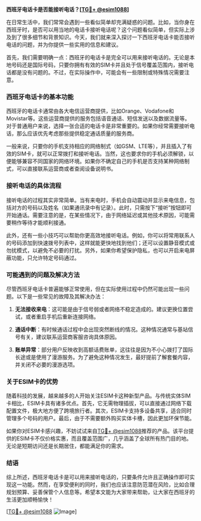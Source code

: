 **西班牙电话卡是否能接听电话？[[TG💪+ @esim1088](https://t.me/s/esim1088)]**

在日常生活中，我们常常会遇到一些看似简单却充满疑惑的问题。比如，当你身在西班牙时，是否可以用当地的电话卡接听电话呢？这个问题看似简单，但实际上涉及到了很多细节和背景知识。今天，我们就来深入探讨一下西班牙电话卡能否接听电话的问题，并为你提供一些实用的信息和建议。

首先，我们需要明确一点：西班牙的电话卡是完全可以用来接听电话的。无论是本地号码还是国际号码，只要你拥有有效的SIM卡并且处于信号覆盖范围内，接听电话都是没有问题的。不过，在实际操作中，可能会有一些限制或特殊情况需要注意。

### 西班牙电话卡的基本功能

西班牙的电话卡通常由各大电信运营商提供，比如Orange、Vodafone和Movistar等。这些运营商提供的服务包括语音通话、短信发送以及数据流量等。对于普通用户来说，选择一张合适的电话卡是非常重要的。如果你经常需要接听电话，那么应该优先考虑那些提供稳定通话质量的服务商。

一般来说，只要你的手机支持相应的网络制式（如GSM、LTE等），并且插入了有效的SIM卡，就可以正常拨打和接听电话。当然，这也要求你的手机必须解锁，以便能够兼容不同国家的网络环境。如果你不确定自己的手机是否支持某种网络制式，可以直接联系运营商或者查阅设备说明书。

### 接听电话的具体流程

接听电话的过程其实非常简单。当有来电时，手机会自动震动并显示来电信息，包括对方的号码以及姓名（如果通讯录中有记录）。此时，只需按下“接听”按钮即可开始通话。需要注意的是，在某些情况下，由于网络延迟或其他技术原因，可能需要稍作等待才能顺利接通。

此外，还有一些小技巧可以帮助你更高效地接听电话。例如，你可以将常用联系人的号码添加到快速拨号列表中，这样就能更快地找到他们；还可以设置静音模式或勿扰模式，以避免不必要的打扰。另外，如果你希望保护隐私，也可以开启来电屏蔽功能，只允许特定号码通过。

### 可能遇到的问题及解决方法

尽管西班牙电话卡普遍能够正常使用，但在实际使用过程中仍然可能出现一些问题。以下是一些常见的故障及其解决办法：

1. **无法接收来电**：这可能是由于信号弱或者网络不稳定造成的。建议更换位置尝试，或者重启手机后重新连接网络。
   
2. **通话中断**：有时候通话过程中会出现突然断线的情况。这种情况通常与基站信号有关，建议联系运营商客服咨询具体原因。

3. **账单异常**：部分用户反映收到高额话费账单，这往往是因为不小心拨打了国际长途或是使用了漫游服务。为了避免这种情况发生，最好提前了解套餐内容，并关闭不必要的漫游选项。

### 关于ESIM卡的优势

随着科技的发展，越来越多的人开始关注ESIM卡这种新型产品。与传统实体SIM卡相比，ESIM卡具有诸多优点。首先，它无需物理插拔，可以直接通过网络下载配置文件，极大地方便了跨境旅行者。其次，ESIM卡支持多设备共享，适合同时管理多个号码的用户。最后，由于不需要额外购买实体卡槽，因此更加环保节能。

如果你对ESIM卡感兴趣，不妨试试来自[TG💪+ @esim1088](https://t.me/s/esim1088)推荐的产品。该平台提供的ESIM卡不仅价格实惠，而且覆盖范围广，几乎涵盖了全球所有热门目的地。无论是短期访问还是长期居住，都能满足你的需求。

### 结语

综上所述，西班牙电话卡是可以用来接听电话的，只要条件允许且正确操作即可实现这一功能。然而，在享受便利的同时，我们也应该注意防范潜在风险，比如合理规划预算、妥善保管个人信息等。希望本文能为大家带来帮助，让大家在西班牙的生活更加顺畅愉快！

[[TG💪+ @esim1088](https://t.me/s/esim1088) ![Image](https://i.postimg.cc/4NQfJmqS/Snipaste-2025-05-13-00-14-12.png)]